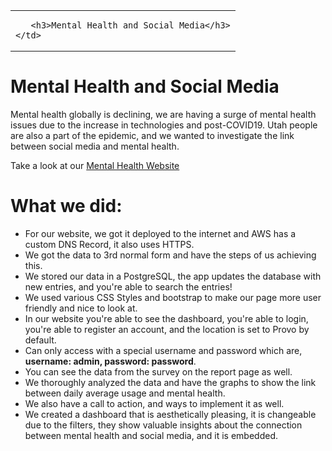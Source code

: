 <table>
  <tr>
    <td>

       <h3>Mental Health and Social Media</h3>
    </td>
  </tr>
</table>

<!-- - Link for website
- Admin user and password
- Rubric 
-  -->

<h1>Mental Health and Social Media</h1>
Mental health globally is declining, we are having a surge of mental health issues due to the increase in technologies and post-COVID19. Utah people are also a part of the epidemic, and we wanted to investigate the link between social media and mental health.

Take a look at our [Mental Health Website](https://provo-mental-balance.org)



<h1>What we did:</h1>

- For our website, we got it deployed to the internet and AWS has a custom DNS Record, it also uses HTTPS.
- We got the data to 3rd normal form and have the steps of us achieving this.
- We stored our data in a PostgreSQL, the app updates the database with new entries, and you're able to search the entries!
- We used various CSS Styles and bootstrap to make our page more user friendly and nice to look at. 
- In our website you're able to see the dashboard, you're able to login, you're able to register an account, and the location is set to Provo by default.
- Can only access with a special username and password which are, **username: admin, password: password**.
- You can see the data from the survey on the report page as well.
- We thoroughly analyzed the data and have the graphs to show the link between daily average usage and mental health.
- We also have a call to action, and ways to implement it as well.
- We created a dashboard that is aesthetically pleasing, it is changeable due to the filters, they show valuable insights about the connection between mental health and social media, and it is embedded.


